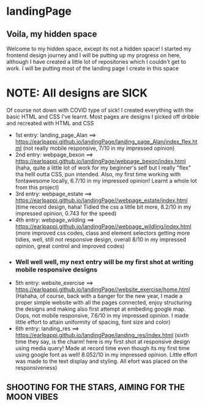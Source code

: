 # landingPage

## Voila, my hidden space
Welcome to my hidden space, except its not a hidden space! I started my frontend design journey and I will be putting up my progress on here, although I have created a little lot of repositories which I couldn't get to work. I will be putting most of the landing page I create in this space

# NOTE: All designs are SICK
Of course not down with COVID type of sick! I created everything with the basic HTML and CSS I've learnt. Most pages are designs I picked off dribble and recreated with HTML and CSS

- 1st entry: landing_page_Alan ==> https://earlpappi.github.io/landingPage/landing_page_Alan/index_flex.html (not really mobile responsive, 7/10 in my impressed opinion)
- 2nd entry: webpage_bexon ==> https://earlpappi.github.io/landingPage/webpage_bexon/index.html (haha, quite a little lot of work for my beginner's self but I really "flex" tha helll outta CSS, pun intended. Also, my first time working with fontawesome locally, 6.7/10 in my impressed opinion! Learnt a whole lot from this project)
- 3rd entry: webpage_estate ==> https://earlpappi.github.io/landingPage//webpage_estate/index.html (time record design, haha! Tidied the css a little bit more, 8.2/10 in my impressed opinion, 0.743 for the speed)
- 4th entry: webpage_wilding ==> https://earlpappi.github.io/landingPage//webpage_wildling/index.html (more improved css codes, class and element selectors getting more tidies, well, still not responsive design, overall 8/10 in my impressed opinion, great control and improved codes)
- ### Well well well, my next entry will be my first shot at writing mobile responsive designs
- 5th entry: website_exercise ==> https://earlpappi.github.io/landingPage//website_exercise/home.html (Hahaha, of course, back with a banger for the new year, I made a proper simple website with all the pages connected, enjoy structuring the designs and making also first attempt at embeding google map. Oops, not mobile responsive, 7.6/10 in my impressed opinion. I made little effort to attain uniformity of  spacing, font size and color)
- 6th entry: landing_res ==> https://earlpappi.github.io/landingPage/landing_res/index.html (sixth time they say, is the charm! here is my first shot at responsive design using media query! Made at record time even though its my first time using google font as well! 8.052/10 in my impressed opinion. Little effort was made to the text display and styling. All efort was placed on the responsiveness)

## SHOOTING FOR THE STARS, AIMING FOR THE MOON VIBES

